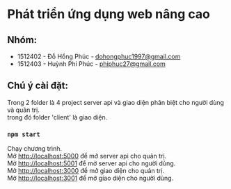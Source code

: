 # Phát triển ứng dụng web nâng cao

## Nhóm:

- 1512402 - Đỗ Hồng Phúc - dohongphuc1997@gmail.com<br />
- 1512403 - Huỳnh Phi Phúc - phiphuc27@gmail.com<br />

## Chú ý cài đặt:

Trong 2 folder là 4 project server api và giao diện phân biệt cho người dùng và quản trị.<br />
trong đó folder 'client' là giao diện.

### `npm start`

Chạy chương trình.<br />
Mở [http://localhost:5000](http://localhost:5000) để mở server api cho quản trị.<br />
Mở [http://localhost:5001](http://localhost:5001) để mở server api cho người dùng.<br />
Mở [http://localhost:3000](http://localhost:5000) để mở giao diện cho quản trị.<br />
Mở [http://localhost:3001](http://localhost:5001) để mở giao diện cho người dùng.<br />
